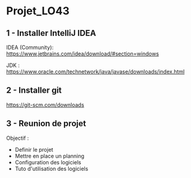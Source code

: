 # Projet_LO43

## 1 - Installer IntelliJ IDEA

IDEA (Community): \
https://www.jetbrains.com/idea/download/#section=windows

JDK : \
https://www.oracle.com/technetwork/java/javase/downloads/index.html

## 2 - Installer git

https://git-scm.com/downloads

## 3 - Reunion de projet

Objectif :

- Definir le projet
- Mettre en place un planning
- Configuration des logiciels
- Tuto d'utilisation des logiciels